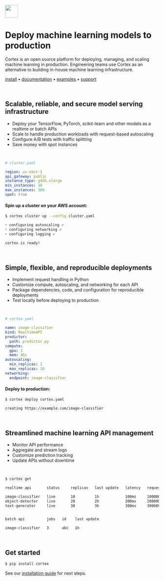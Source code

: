 <!-- Delete on release branches -->
<img src='https://s3-us-west-2.amazonaws.com/cortex-public/logo.png' height='42'>

<br>

# Deploy machine learning models to production

Cortex is an open source platform for deploying, managing, and scaling machine learning in production. Engineering teams use Cortex as an alternative to building in-house machine learning infrastructure.

<!-- Delete on release branches -->
<!-- CORTEX_VERSION_README_MINOR -->

[install](https://docs.cortex.dev/install) • [documentation](https://docs.cortex.dev) • [examples](https://github.com/cortexlabs/cortex/tree/0.21/examples) • [support](https://gitter.im/cortexlabs/cortex)

<br>

## Scalable, reliable, and secure model serving infrastructure

* Deploy your TensorFlow, PyTorch, scikit-learn and other models as a realtime or batch APIs
* Scale to handle production workloads with request-based autoscaling
* Configure A/B tests with traffic splitting
* Save money with spot instances

<br>

```yaml
# cluster.yaml

region: us-east-1
api_gateway: public
instance_type: g4dn.xlarge
min_instances: 10
max_instances: 100
spot: true
```

#### Spin up a cluster on your AWS account:

```bash
$ cortex cluster up --config cluster.yaml

￮ configuring autoscaling ✓
￮ configuring networking ✓
￮ configuring logging ✓

cortex is ready!
```

<br>

## Simple, flexible, and reproducible deployments

* Implement request handling in Python
* Customize compute, autoscaling, and networking for each API
* Package dependencies, code, and configuration for reproducible deployments
* Test locally before deploying to production

<br>

```yaml
# cortex.yaml

name: image-classifier
kind: RealtimeAPI
predictor:
  path: predictor.py
compute:
  gpu: 1
  mem: 4Gi
autoscaling:
  min_replicas: 1
  max_replicas: 10
networking:
  endpoint: image-classifier
```

#### Deploy to production:

```bash
$ cortex deploy cortex.yaml

creating https://example.com/image-classifier
```

<br>

## Streamlined machine learning API management

* Monitor API performance
* Aggregate and stream logs
* Customize prediction tracking
* Update APIs without downtime

<br>

```bash
$ cortex get

realtime api       status     replicas   last update   latency   requests

image-classifier   live       10         1h            100ms     100000
object-detector    live       20         2h            200ms     2000000
text-generator     live       30         3h            300ms     30000000


batch api          jobs   id    last update

image-classifier   3      abc   1h
```

<br>

## Get started

```bash
$ pip install cortex
```

See our [installation guide](https://docs.cortex.dev/install) for next steps.
